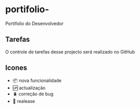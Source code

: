 # portifolio-

Portifolio do Desenvolvedor

## Tarefas 

O controle de tarefas desse projecto será realizado no GitHub

## Icones

- :package: nova funcionalidade
- :up: actualização
- :beetle: correção de bug
- :checkered_flag: realease